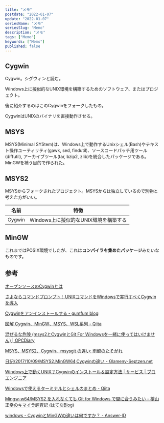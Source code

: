 ```yaml
---
title: "メモ"
postdate: "2022-01-07"
update: "2022-01-07"
seriesName: "メモ"
seriesSlug: "Memo"
description: "メモ"
tags: ["Memo"]
keywords: ["Memo"]
published: false
---
```


## Cygwin

Cygwin。シグウィンと読む。

Windows上に擬似的なUNIX環境を構築するためのソフトウェア、またはプロジェクト。

後に紹介するのはこのCygwinをフォークしたもの。

CygwinはUNIXのバイナリを直接動作させる。

## MSYS

MSYS(Minimal SYStem)は、Windows上で動作するUnixシェル(Bash)やテキスト操作ユーティリティ(gawk, sed, findutil)、ソースコードパッチ用ツール(diffutil), アーカイブツール(tar, bzip2, zlib)を統合したパッケージである。MinGWを補う目的で作られた。

## MSYS2

MSYSからフォークされたプロジェクト。MSYSからは独立しているので別物と考えた方がいい。

|名前|特徴|
|---|---|
|Cygwin|Windows上に擬似的なUNIX環境を構築する|


## MinGW

これまではPOSIX環境でしたが、これは**コンパイラを集めたパッケージ**みたいなものです。

## 参考

[オープンソースのCygwinとは](https://www.ossnews.jp/oss_info/Cygwin/2)

[さよならコマンドプロンプト！UNIXコマンドをWindowsで実行すべくCygwinを導入](https://tonari-it.com/cygwin/)

[Cygwinをアンインストールする - gumfum blog](https://gumfum.hatenablog.com/entry/2019/12/30/173004)

[図解 Cygwin、MinGW、MSYS、WSL系列 - Qiita](https://qiita.com/ueno-t/items/6556eabedde5508a58fa)

[混ぜるな危険 (msys2とCygwinとGit For Windowsを一緒に使ってはいけません) | OPCDiary](https://opcdiary.net/%E6%B7%B7%E3%81%9C%E3%82%8B%E3%81%AA%E5%8D%B1%E9%99%BA-msys2%E3%81%A8cygwin%E3%81%A8git-for-windows%E3%82%92%E4%B8%80%E7%B7%92%E3%81%AB%E4%BD%BF%E3%81%A3%E3%81%A6%E3%81%AF%E3%81%84%E3%81%91%E3%81%BE/)

[MSYS、MSYS2、Cygwin、msysgit の違い: 雨鯨のたそがれ](https://amekujira.seesaa.net/article/420665358.html)

[日記/2017/10/09/MSYS2,MinGW64,Cygwinの違い - Glamenv-Septzen.net](https://www.glamenv-septzen.net/view/1422)

[Windows上で動くUNIX？Cygwinのインストール＆設定方法 | サービス | プロエンジニア](https://proengineer.internous.co.jp/content/columnfeature/2667)

[Windowsで使えるターミナルとシェルのまとめ - Qiita](https://qiita.com/Ted-HM/items/9a60f6fcf74bbd79a904)

[Mingw-w64/MSYS2 を入れなくても Git for Windows で間に合うみたい - 檜山正幸のキマイラ飼育記 (はてなBlog)](https://m-hiyama.hatenablog.com/entry/20151013/1444704189)

[windows - CygwinとMinGWの違いは何ですか？ - Answer-ID](https://answer-id.com/ja/50914869)